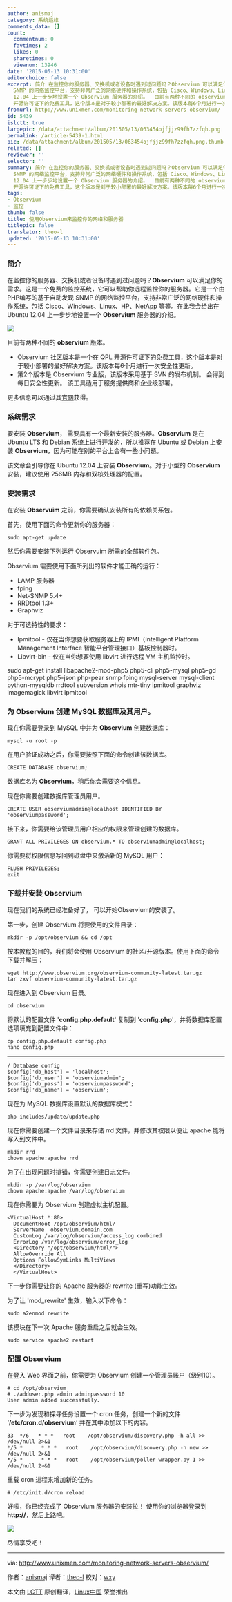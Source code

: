 ```yaml
---
author: anismaj
category: 系统运维
comments_data: []
count:
  commentnum: 0
  favtimes: 2
  likes: 0
  sharetimes: 0
  viewnum: 13946
date: '2015-05-13 10:31:00'
editorchoice: false
excerpt: 简介 在监控你的服务器、交换机或者设备时遇到过问题吗？Observium 可以满足你的需求。这是一个免费的监控系统，它可以帮助你远程监控你的服务器。它是一个由PHP编写的基于自动发现
  SNMP 的网络监控平台，支持非常广泛的网络硬件和操作系统，包括 Cisco、Windows、Linux、HP、NetApp 等等。在此我会给出在 Ubuntu
  12.04 上一步步地设置一个 Observium 服务器的介绍。  目前有两种不同的 observium 版本。  Observium 社区版本是一个在 QPL
  开源许可证下的免费工具，这个版本是对于较小部署的最好解决方案。该版本每6个月进行一次安全性更
fromurl: http://www.unixmen.com/monitoring-network-servers-observium/
id: 5439
islctt: true
largepic: /data/attachment/album/201505/13/063454ojfjjz99fh7zzfqh.png
permalink: /article-5439-1.html
pic: /data/attachment/album/201505/13/063454ojfjjz99fh7zzfqh.png.thumb.jpg
related: []
reviewer: ''
selector: ''
summary: 简介 在监控你的服务器、交换机或者设备时遇到过问题吗？Observium 可以满足你的需求。这是一个免费的监控系统，它可以帮助你远程监控你的服务器。它是一个由PHP编写的基于自动发现
  SNMP 的网络监控平台，支持非常广泛的网络硬件和操作系统，包括 Cisco、Windows、Linux、HP、NetApp 等等。在此我会给出在 Ubuntu
  12.04 上一步步地设置一个 Observium 服务器的介绍。  目前有两种不同的 observium 版本。  Observium 社区版本是一个在 QPL
  开源许可证下的免费工具，这个版本是对于较小部署的最好解决方案。该版本每6个月进行一次安全性更
tags:
- Observium
- 监控
thumb: false
title: 使用Observium来监控你的网络和服务器
titlepic: false
translator: theo-l
updated: '2015-05-13 10:31:00'
---
```


### 简介


在监控你的服务器、交换机或者设备时遇到过问题吗？**Observium** 可以满足你的需求。这是一个免费的监控系统，它可以帮助你远程监控你的服务器。它是一个由PHP编写的基于自动发现 SNMP 的网络监控平台，支持非常广泛的网络硬件和操作系统，包括 Cisco、Windows、Linux、HP、NetApp 等等。在此我会给出在 Ubuntu 12.04 上一步步地设置一个 **Observium** 服务器的介绍。


![](/data/attachment/album/201505/13/063454ojfjjz99fh7zzfqh.png)


目前有两种不同的 **observium** 版本。


* Observium 社区版本是一个在 QPL 开源许可证下的免费工具，这个版本是对于较小部署的最好解决方案。该版本每6个月进行一次安全性更新。
* 第2个版本是 Observium 专业版，该版本采用基于 SVN 的发布机制。 会得到每日安全性更新。 该工具适用于服务提供商和企业级部署。


更多信息可以通过其[官网](http://www.observium.org/)获得。


### 系统需求


要安装 **Observium**， 需要具有一个最新安装的服务器。**Observium** 是在 Ubuntu LTS 和 Debian 系统上进行开发的，所以推荐在 Ubuntu 或 Debian 上安装 **Observium**，因为可能在别的平台上会有一些小问题。


该文章会引导你在 Ubuntu 12.04 上安装 **Observium**。对于小型的 **Observium** 安装，建议使用 256MB 内存和双核处理器的配置。


### 安装需求


在安装 **Observuim** 之前，你需要确认安装所有的依赖关系包。


首先，使用下面的命令更新你的服务器：



```
sudo apt-get update

```

然后你需要安装下列运行 Observuim 所需的全部软件包。


Observium 需要使用下面所列出的软件才能正确的运行：


* LAMP 服务器
* fping
* Net-SNMP 5.4+
* RRDtool 1.3+
* Graphviz


对于可选特性的要求：


* Ipmitool - 仅在当你想要获取服务器上的 IPMI（Intelligent Platform Management Interface 智能平台管理接口）基板控制器时。
* Libvirt-bin - 仅在当你想要使用 libvirt 进行远程 VM 主机监控时。


sudo apt-get install libapache2-mod-php5 php5-cli php5-mysql php5-gd php5-mcrypt php5-json php-pear snmp fping mysql-server mysql-client python-mysqldb rrdtool subversion whois mtr-tiny ipmitool graphviz imagemagick libvirt ipmitool


### 为 Observium 创建 MySQL 数据库及其用户。


现在你需要登录到 MySQL 中并为 **Observium** 创建数据库：



```
mysql -u root -p

```

在用户验证成功之后，你需要按照下面的命令创建该数据库。



```
CREATE DATABASE observium;

```

数据库名为 **Observium**，稍后你会需要这个信息。


现在你需要创建数据库管理员用户。



```
CREATE USER observiumadmin@localhost IDENTIFIED BY 'observiumpassword';

```

接下来，你需要给该管理员用户相应的权限来管理创建的数据库。



```
GRANT ALL PRIVILEGES ON observium.* TO observiumadmin@localhost;

```

你需要将权限信息写回到磁盘中来激活新的 MySQL 用户：



```
FLUSH PRIVILEGES;
exit

```

### 下载并安装 Observium


现在我们的系统已经准备好了， 可以开始Observium的安装了。


第一步，创建 Observium 将要使用的文件目录：



```
mkdir -p /opt/observium && cd /opt

```

按本教程的目的，我们将会使用 Observium 的社区/开源版本。使用下面的命令下载并解压：



```
wget http://www.observium.org/observium-community-latest.tar.gz
tar zxvf observium-community-latest.tar.gz

```

现在进入到 Observium 目录。



```
cd observium

```

将默认的配置文件 '**config.php.default**' 复制到 '**config.php**'，并将数据库配置选项填充到配置文件中：



```
cp config.php.default config.php
nano config.php

```



---



```
/ Database config
$config['db_host'] = 'localhost';
$config['db_user'] = 'observiumadmin';
$config['db_pass'] = 'observiumpassword';
$config['db_name'] = 'observium';

```

现在为 MySQL 数据库设置默认的数据库模式：



```
php includes/update/update.php

```

现在你需要创建一个文件目录来存储 rrd 文件，并修改其权限以便让 apache 能将写入到文件中。



```
mkdir rrd
chown apache:apache rrd

```

为了在出现问题时排错，你需要创建日志文件。



```
mkdir -p /var/log/observium
chown apache:apache /var/log/observium

```

现在你需要为 Observium 创建虚拟主机配置。



```
<VirtualHost *:80>
  DocumentRoot /opt/observium/html/
  ServerName  observium.domain.com
  CustomLog /var/log/observium/access_log combined
  ErrorLog /var/log/observium/error_log
  <Directory "/opt/observium/html/">
  AllowOverride All
  Options FollowSymLinks MultiViews
  </Directory>
  </VirtualHost>

```

下一步你需要让你的 Apache 服务器的 rewrite (重写)功能生效。


为了让 'mod\_rewrite' 生效，输入以下命令：



```
sudo a2enmod rewrite

```

该模块在下一次 Apache 服务重启之后就会生效。



```
sudo service apache2 restart

```

### 配置 Observium


在登入 Web 界面之前，你需要为 Observium 创建一个管理员账户（级别10）。



```
# cd /opt/observium
# ./adduser.php admin adminpassword 10 
User admin added successfully.

```

下一步为发现和探寻任务设置一个 cron 任务，创建一个新的文件 ‘**/etc/cron.d/observium**’ 并在其中添加以下的内容。



```
33  */6   * * *   root    /opt/observium/discovery.php -h all >> /dev/null 2>&1
*/5 *      * * *   root    /opt/observium/discovery.php -h new >> /dev/null 2>&1
*/5 *      * * *   root    /opt/observium/poller-wrapper.py 1 >> /dev/null 2>&1

```

重载 cron 进程来增加新的任务。



```
# /etc/init.d/cron reload

```

好啦，你已经完成了 Observium 服务器的安装拉！ 使用你的浏览器登录到 **http://<Server IP>**，然后上路吧。


![](/data/attachment/album/201505/13/063455b9rzgwk7rwlw7w7m.png)


尽情享受吧！




---


via: <http://www.unixmen.com/monitoring-network-servers-observium/>


作者：[anismaj](http://www.unixmen.com/author/anis/) 译者：[theo-l](http://github.com/theo-l) 校对：[wxy](http://github.com/wxy)


本文由 [LCTT](http://github.com/LCTT/TranslateProject) 原创翻译，[Linux中国](http://linux.cn/) 荣誉推出